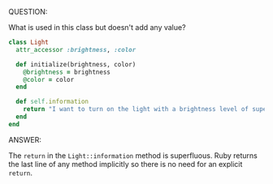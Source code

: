 QUESTION:

What is used in this class but doesn't add any value?
```ruby
class Light
  attr_accessor :brightness, :color

  def initialize(brightness, color)
    @brightness = brightness
    @color = color
  end

  def self.information
    return "I want to turn on the light with a brightness level of super high and a color of green"
  end
end
```

ANSWER:

The `return` in the `Light::information` method is superfluous.
Ruby returns the last line of any method implicitly so there is
no need for an explicit `return`.
